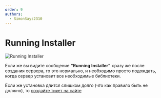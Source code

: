 ```yaml
---
order: 9
authors:
  - SimonSays2310
---
```


# Running Installer

![Running Installer](/host/running-installer.png)

Если же вы видите сообщение **"Running Installer"** сразу же после создания сервера, то это нормально, и необходимо просто подождать, когда сервер установит все необходимые библиотеки.

Если же установка длится слишком долго (что как правило быть не должно), то [создайте тикет на сайте](https://play2go.cloud/me/support)
